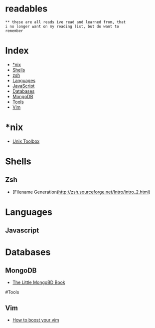 readables
=========

``` english
** these are all reads ive read and learned from, that  
i no longer want on my reading list, but do want to  
remember
```

# Index
* [\*nix](#*nix)
* [Shells](#shells)
 * [zsh](#zsh)
* [Languages](#languages)
 * [JavaScript](#javascript)
* [Databases](#databases)
 * [MongoDB](#mongodb)
* [Tools](#tools)
 * [Vim](#vim)

# \*nix
 * [Unix Toolbox](http://cb.vu/unixtoolbox.xhtml) 

# Shells
## Zsh
* [Filename Generation(http://zsh.sourceforge.net/Intro/intro_2.html)

# Languages
## Javascript

# Databases
## MongoDB 
* [ The Little MongoBD Book](http://openmymind.net/mongodb.pdf)

#Tools
## Vim 
 * [How to boost your vim](http://sheerun.net/2014/03/21/how-to-boost-your-vim-productivity/)
